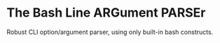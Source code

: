 # The Bash Line ARGument PARSEr

Robust CLI option/argument parser, using only built-in bash constructs.
